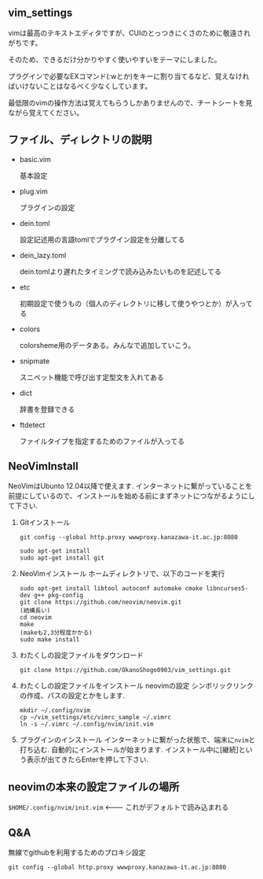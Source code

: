 ## vim_settings
  vimは最高のテキストエディタですが、CUIのとっつきにくさのために敬遠されがちです。

そのため、できるだけ分かりやすく使いやすいをテーマにしました。

  プラグインで必要なEXコマンド(:wとか)をキーに割り当てるなど、覚えなければいけないことはなるべく少なくしています。

最低限のvimの操作方法は覚えてもらうしかありませんので、チートシートを見ながら覚えてください。

## ファイル、ディレクトリの説明
* basic.vim

  基本設定

* plug.vim

  プラグインの設定

* dein.toml

    設定記述用の言語tomlでプラグイン設定を分離してる

* dein_lazy.toml

  dein.tomlより遅れたタイミングで読み込みたいものを記述してる

* etc
  
  初期設定で使うもの（個人のディレクトリに移して使うやつとか）が入ってる

* colors
  
  colorsheme用のデータある。みんなで追加していこう。

* snipmate
  
  スニペット機能で呼び出す定型文を入れてある

* dict

  辞書を登録できる

* ftdetect
  
  ファイルタイプを指定するためのファイルが入ってる

## NeoVimInstall 
NeoVimはUbunto 12.04以降で使えます.
インターネットに繋がっていることを前提にしているので、インストールを始める前にまずネットにつながるようにして下さい.

1. Gitインストール

    ```
    git config --global http.proxy wwwproxy.kanazawa-it.ac.jp:8080

    sudo apt-get install
    sudo apt-get install git
    ```

2. NeoVimインストール
    ホームディレクトリで、以下のコードを実行

    ```
    sudo apt-get install libtool autoconf automake cmake libncurses5-dev g++ pkg-config
    git clone https://github.com/neovim/neovim.git
    (結構長い)
    cd neovim
    make
    (makeも2,3分程度かかる)
    sudo make install
    ```

3. わたくしの設定ファイルをダウンロード

    ```
    git clone https://github.com/OkanoShogo0903/vim_settings.git
    ```

4. わたくしの設定ファイルをインストール
    neovimの設定
    シンボリックリンクの作成、パスの設定とかをします.

    ```
    mkdir ~/.config/nvim
    cp ~/vim_settings/etc/vimrc_sample ~/.vimrc
    ln -s ~/.vimrc ~/.config/nvim/init.vim
    ```

5. プラグインのインストール
    インターネットに繋がった状態で、端末に`nvim`と打ち込む.
    自動的にインストールが始まります.
    インストール中に[継続]という表示が出てきたらEnterを押して下さい.


## neovimの本来の設定ファイルの場所
`$HOME/.config/nvim/init.vim` <--- これがデフォルトで読み込まれる
## Q&A
無線でgithubを利用するためのプロキシ設定

```
git config --global http.proxy wwwproxy.kanazawa-it.ac.jp:8080
```
